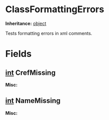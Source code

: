 # ClassFormattingErrors

**Inheritance:** [object](https://docs.microsoft.com/en-us/dotnet/api/system.object)  
  
Tests formatting errors in xml comments.  
  

# Fields

## [int](https://docs.microsoft.com/en-us/dotnet/api/system.int32) CrefMissing

**Misc:**  
  
  
  
  
  

## [int](https://docs.microsoft.com/en-us/dotnet/api/system.int32) NameMissing

**Misc:**  
  
  

